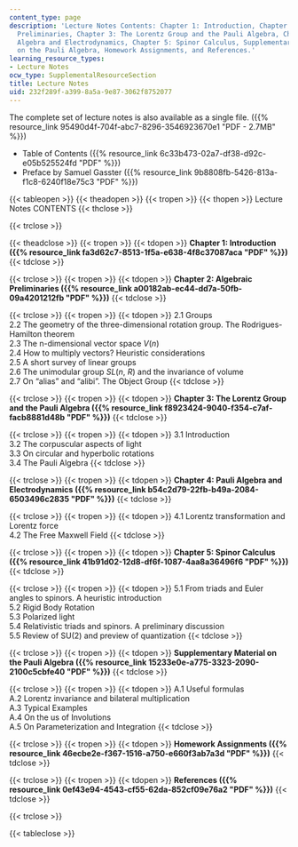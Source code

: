 ```yaml
---
content_type: page
description: 'Lecture Notes Contents: Chapter 1: Introduction, Chapter 2: Algebraic
  Preliminaries, Chapter 3: The Lorentz Group and the Pauli Algebra, Chapter 4: Pauli
  Algebra and Electrodynamics, Chapter 5: Spinor Calculus, Supplementary Material
  on the Pauli Algebra, Homework Assignments, and References.'
learning_resource_types:
- Lecture Notes
ocw_type: SupplementalResourceSection
title: Lecture Notes
uid: 232f289f-a399-8a5a-9e87-3062f8752077
---
```


The complete set of lecture notes is also available as a single file. ({{% resource_link 95490d4f-704f-abc7-8296-3546923670e1 "PDF - 2.7MB" %}})

*   Table of Contents ({{% resource_link 6c33b473-02a7-df38-d92c-e05b525524fd "PDF" %}})
*   Preface by Samuel Gasster ({{% resource_link 9b8808fb-5426-813a-f1c8-6240f18e75c3 "PDF" %}})

{{< tableopen >}}
{{< theadopen >}}
{{< tropen >}}
{{< thopen >}}
Lecture Notes CONTENTS
{{< thclose >}}

{{< trclose >}}

{{< theadclose >}}
{{< tropen >}}
{{< tdopen >}}
**Chapter 1: Introduction ({{% resource_link fa3d62c7-8513-1f5a-e638-4f8c37087aca "PDF" %}})**
{{< tdclose >}}

{{< trclose >}}
{{< tropen >}}
{{< tdopen >}}
**Chapter 2: Algebraic Preliminaries ({{% resource_link a00182ab-ec44-dd7a-50fb-09a4201212fb "PDF" %}})**
{{< tdclose >}}

{{< trclose >}}
{{< tropen >}}
{{< tdopen >}}
2.1 Groups  
2.2 The geometry of the three-dimensional rotation group. The Rodrigues-Hamilton theorem  
2.3 The n-dimensional vector space _V_(_n_)  
2.4 How to multiply vectors? Heuristic considerations  
2.5 A short survey of linear groups  
2.6 The unimodular group _SL_(_n_, _R_) and the invariance of volume  
2.7 On “alias” and “alibi”. The Object Group
{{< tdclose >}}

{{< trclose >}}
{{< tropen >}}
{{< tdopen >}}
**Chapter 3: The Lorentz Group and the Pauli Algebra ({{% resource_link f8923424-9040-f354-c7af-facb8881d48b "PDF" %}})**
{{< tdclose >}}

{{< trclose >}}
{{< tropen >}}
{{< tdopen >}}
3.1 Introduction  
3.2 The corpuscular aspects of light  
3.3 On circular and hyperbolic rotations  
3.4 The Pauli Algebra
{{< tdclose >}}

{{< trclose >}}
{{< tropen >}}
{{< tdopen >}}
**Chapter 4: Pauli Algebra and Electrodynamics ({{% resource_link b54c2d79-22fb-b49a-2084-6503496c2835 "PDF" %}})**
{{< tdclose >}}

{{< trclose >}}
{{< tropen >}}
{{< tdopen >}}
4.1 Lorentz transformation and Lorentz force  
4.2 The Free Maxwell Field
{{< tdclose >}}

{{< trclose >}}
{{< tropen >}}
{{< tdopen >}}
**Chapter 5: Spinor Calculus** **({{% resource_link 41b91d02-12d8-df6f-1087-4aa8a36496f6 "PDF" %}})**
{{< tdclose >}}

{{< trclose >}}
{{< tropen >}}
{{< tdopen >}}
5.1 From triads and Euler angles to spinors. A heuristic introduction  
5.2 Rigid Body Rotation  
5.3 Polarized light  
5.4 Relativistic triads and spinors. A preliminary discussion  
5.5 Review of SU(2) and preview of quantization
{{< tdclose >}}

{{< trclose >}}
{{< tropen >}}
{{< tdopen >}}
**Supplementary Material on the Pauli Algebra ({{% resource_link 15233e0e-a775-3323-2090-2100c5cbfe40 "PDF" %}})**
{{< tdclose >}}

{{< trclose >}}
{{< tropen >}}
{{< tdopen >}}
A.1 Useful formulas  
A.2 Lorentz invariance and bilateral multiplication  
A.3 Typical Examples  
A.4 On the us of Involutions  
A.5 On Parameterization and Integration
{{< tdclose >}}

{{< trclose >}}
{{< tropen >}}
{{< tdopen >}}
**Homework Assignments ({{% resource_link 46ecbe2e-f367-1516-a750-e660f3ab7a3d "PDF" %}})**
{{< tdclose >}}

{{< trclose >}}
{{< tropen >}}
{{< tdopen >}}
**References ({{% resource_link 0ef43e94-4543-cf55-62da-852cf09e76a2 "PDF" %}})**
{{< tdclose >}}

{{< trclose >}}

{{< tableclose >}}
